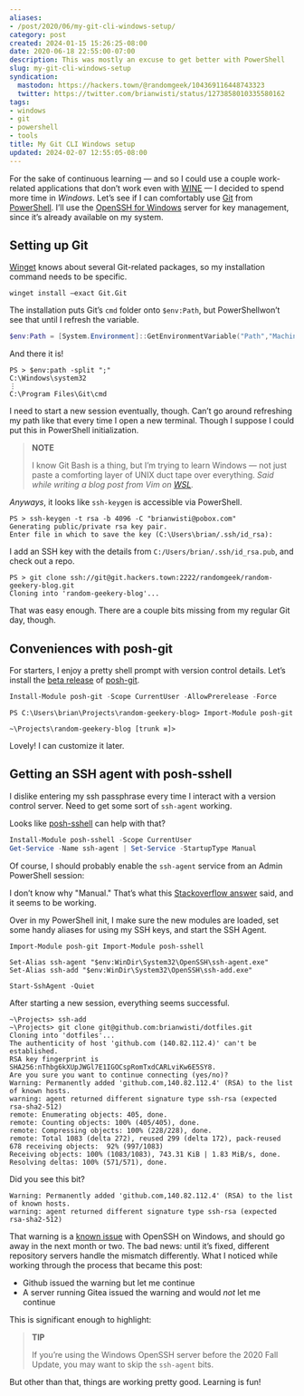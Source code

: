 ```yaml
---
aliases:
- /post/2020/06/my-git-cli-windows-setup/
category: post
created: 2024-01-15 15:26:25-08:00
date: 2020-06-18 22:55:00-07:00
description: This was mostly an excuse to get better with PowerShell
slug: my-git-cli-windows-setup
syndication:
  mastodon: https://hackers.town/@randomgeek/104369116448743323
  twitter: https://twitter.com/brianwisti/status/1273858010335580162
tags:
- windows
- git
- powershell
- tools
title: My Git CLI Windows setup
updated: 2024-02-07 12:55:05-08:00
---
```


For the sake of continuous learning — and so I could use a couple work-related applications that don’t work even with [WINE](https://winehq.org) — I decided to spend more time in *Windows*.  Let’s see if I can comfortably use [Git](../../../card/Git.md) from [PowerShell](https://docs.microsoft.com/en-us/powershell/).  I’ll use the [OpenSSH for Windows](https://docs.microsoft.com/en-us/windows-server/administration/openssh/openssh_install_firstuse) server for key management, since it’s already available on my system.

## Setting up Git

[Winget](../../../card/Winget.md) knows about several Git-related packages, so my installation command needs to be specific.

````text
winget install –exact Git.Git
````

The installation puts Git’s `cmd` folder onto `$env:Path`, but PowerShellwon’t see that until I refresh the variable.

````powershell
$env:Path = [System.Environment]::GetEnvironmentVariable("Path","Machine") + ";" + [System.Environment]::GetEnvironmentVariable("Path","User")
````

And there it is!

````text
PS > $env:path -split ";"
C:\Windows\system32
⋮
C:\Program Files\Git\cmd
````

I need to start a new session eventually, though.  Can’t go around refreshing my path like that every time I open a new terminal.  Though I suppose I could put this in PowerShell initialization.

 > 
 > **NOTE**
>
 > I know Git Bash is a thing, but I’m trying to learn Windows — not just paste a comforting layer of UNIX duct tape over everything.  *Said while writing a blog post from Vim on [WSL](../../../card/WSL.md).*

*Anyways*, it looks like `ssh-keygen` is accessible via PowerShell.

````text
PS > ssh-keygen -t rsa -b 4096 -C "brianwisti@pobox.com"
Generating public/private rsa key pair.
Enter file in which to save the key (C:\Users\brian/.ssh/id_rsa):
````

I add an SSH key with the details from `C:/Users/brian/.ssh/id_rsa.pub`, and check out a repo.

````text
PS > git clone ssh://git@git.hackers.town:2222/randomgeek/random-geekery-blog.git
Cloning into 'random-geekery-blog'...
````

That was easy enough.  There are a couple bits missing from my regular Git day, though.

## Conveniences with posh-git

For starters, I enjoy a pretty shell prompt with version control details.
Let’s install the [beta release](https://github.com/dahlbyk/posh-git) of [posh-git](https://www.powershellgallery.com/packages/posh-git/).

````powershell
Install-Module posh-git -Scope CurrentUser -AllowPrerelease -Force
````

````text
PS C:\Users\brian\Projects\random-geekery-blog> Import-Module posh-git

~\Projects\random-geekery-blog [trunk ≡]>
````

Lovely! I can customize it later.

## Getting an SSH agent with posh-sshell

I dislike entering my ssh passphrase every time I interact with a version control server.  Need to get some sort of `ssh-agent` working.

Looks like [posh-sshell](https://www.powershellgallery.com/packages/posh-sshell/0.3.1) can help with that?

````powershell
Install-Module posh-sshell -Scope CurrentUser
Get-Service -Name ssh-agent | Set-Service -StartupType Manual
````

Of course, I should probably enable the `ssh-agent` service from an Admin PowerShell session:

I don’t know why "Manual." That’s what this [Stackoverflow answer](https://stackoverflow.com/a/53606760) said, and it seems to be working.

Over in my PowerShell init, I make sure the new modules are loaded, set some
handy aliases for using my SSH keys, and start the SSH Agent.

````powershell{title="Documents\PowerShell\profile.ps1"}
Import-Module posh-git Import-Module posh-sshell

Set-Alias ssh-agent "$env:WinDir\System32\OpenSSH\ssh-agent.exe"
Set-Alias ssh-add "$env:WinDir\System32\OpenSSH\ssh-add.exe"

Start-SshAgent -Quiet
````

After starting a new session, everything seems successful.

````text
~\Projects> ssh-add
~\Projects> git clone git@github.com:brianwisti/dotfiles.git
Cloning into 'dotfiles'...
The authenticity of host 'github.com (140.82.112.4)' can't be established.
RSA key fingerprint is SHA256:nThbg6kXUpJWGl7E1IGOCspRomTxdCARLviKw6E5SY8.
Are you sure you want to continue connecting (yes/no)?
Warning: Permanently added 'github.com,140.82.112.4' (RSA) to the list of known hosts.
warning: agent returned different signature type ssh-rsa (expected rsa-sha2-512)
remote: Enumerating objects: 405, done.
remote: Counting objects: 100% (405/405), done.
remote: Compressing objects: 100% (228/228), done.
remote: Total 1083 (delta 272), reused 299 (delta 172), pack-reused 678 receiving objects:  92% (997/1083)
Receiving objects: 100% (1083/1083), 743.31 KiB | 1.83 MiB/s, done.
Resolving deltas: 100% (571/571), done.
````

Did you see this bit?

````text
Warning: Permanently added 'github.com,140.82.112.4' (RSA) to the list of known hosts.
warning: agent returned different signature type ssh-rsa (expected rsa-sha2-512)
````

That warning is a [known issue](https://github.com/PowerShell/Win32-OpenSSH/issues/1551) with OpenSSH on Windows, and
should go away in the next month or two. The bad news: until it’s fixed,
different repository servers handle the mismatch differently. What I noticed
while working through the process that became this post:

* Github issued the warning but let me continue
* A server running Gitea issued the warning and would *not* let me continue

This is significant enough to highlight:

 > 
 > **TIP**
>
 > If you’re using the Windows OpenSSH server before the 2020 Fall Update, you
 > may want to skip the `ssh-agent` bits.

But other than that, things are working pretty good. Learning is fun!